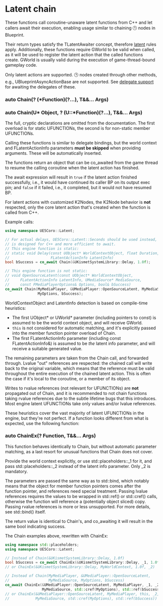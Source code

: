 # Latent chain

These functions call coroutine-unaware latent functions from C++ and let callers
await their execution, enabling usage similar to chaining 🕒 nodes in Blueprint.

Their return types satisfy the TLatentAwaiter concept, therefore
[latent](Latent.md#latent-awaiters) rules apply.
Additionally, these functions require GWorld to be valid when called, as it will
be used to register the latent action that the called functions create.
GWorld is usually valid during the execution of game-thread-bound gameplay code.

Only latent actions are supported.
🕒 nodes created through other methods, e.g., UBlueprintAsyncActionBase are not
supported.
See [delegate support](Implicit.md#delegates) for awaiting the delegates of
these.

### auto Chain(? (*Function)(?...), T&&... Args)
### auto Chain(U* Object, ? (U::*Function)(?...), T&&... Args)

The full, <!--even more--> cryptic declarations are omitted from the
documentation.
The first overload is for static UFUNCTIONs, the second is for non-static member
UFUNCTIONs.

Calling these functions is similar to delegate bindings, but the world context
and FLatentActionInfo parameters **must be skipped** when providing arguments.
These will be automatically inserted.

The functions return an object that can be co_awaited from the game thread to
resume the calling coroutine when the latent action has finished.

The await expression will result in `true` if the latent action finished
successfully, i.e., it would have continued its caller BP on its output exec pin;
and `false` if it failed, i.e., it completed, but it would not have resumed BP.

For latent actions with customized K2Nodes, the K2Node behavior is **not**
respected, only the core latent action that's created when the function is
called from C++.

Example calls:
```cpp
using namespace UE5Coro::Latent;

// For actual delays, UE5Coro::Latent::Seconds should be used instead, which
// is designed for C++ and more efficient to await.
// This engine function is static:
// static void Delay(const UObject* WorldContextObject, float Duration,
//                   FLatentActionInfo LatentInfo)
bool bSuccess = co_await Chain(&UKismetSystemLibrary::Delay, 1.0f);

// This engine function is not static:
// void OpenSourceLatent(const UObject* WorldContextObject,
//     FLatentActionInfo LatentInfo, UMediaSource* MediaSource,
//     const FMediaPlayerOptions& Options, bool& bSuccess)
co_await Chain(MyMediaPlayer, &UMediaPlayer::OpenSourceLatent, MyMediaSource,
               MyOptions, bSuccess);
```

WorldContextObject and LatentInfo detection is based on compile-time heuristics:
* The first UObject\* or UWorld\* parameter (including pointers to const) is
  assumed to be the world context object, and will receive GWorld.
* `this` is not considered for automatic matching, and it's explicitly passed
  into the member function pointer overload of Chain.
* The first FLatentActionInfo parameter (including const FLatentActionInfo&) is
  assumed to be _the_ latent info parameter, and will receive a suitable
  generated value.

The remaining parameters are taken from the Chain call, and forwarded through.
Lvalue "out" references are respected: the chained call will write back to the
original variable, which means that the reference must be valid throughout the
entire execution of the chained latent action.
This is often the case if it's local to the coroutine, or a member of its object.

Writes to rvalue references (not relevant for UFUNCTIONs) are **not** propagated
out of Chain, and it is recommended to not chain functions taking rvalue
references due to the subtle lifetime bugs that this introduces.
Most engine latent UFUNCTIONs take only values and/or lvalue references.

These heuristics cover the vast majority of latent UFUNCTIONs in the engine, but
they're not perfect.
If a function looks different from what is expected, use the following function:

### auto ChainEx(? Function, T&&... Args)

This function behaves identically to Chain, but without automatic parameter
matching, as a last resort for unusual functions that Chain does not cover.

Provide the world context explicitly, or use std::placeholders::_1 for it, and
pass std::placeholders::_2 instead of the latent info parameter.
Only _2 is mandatory.

The parameters are passed the same way as to std::bind, which notably means that
the object for member function pointers comes after the function pointer, and
references need special treatment.
Passing lvalue references requires the values to be wrapped in std::ref() or
std::cref() calls, otherwise the function will reference a (potentially object
sliced) copy.
Passing rvalue references is more or less unsupported.
For more details, see std::bind() itself.

The return value is identical to Chain's, and co_awaiting it will result in the
same bool indicating success.

The Chain examples above, rewritten with ChainEx:
```cpp
using namespace std::placeholders;
using namespace UE5Coro::Latent;

// Instead of Chain(&UKismetSystemLibrary::Delay, 1.0f)
bool bSuccess = co_await ChainEx(&UKismetSystemLibrary::Delay, _1, 1.0f, _2);
// or ChainEx(&UKismetSystemLibrary::Delay, MyWorldContext, 1.0f, _2)

// Instead of Chain(MyMediaPlayer, &UMediaPlayer::OpenSourceLatent,
//                  MyMediaSource, MyOptions, bSuccess)
co_await ChainEx(&UMediaPlayer::OpenSourceLatent, MyMediaPlayer, _1, _2,
                 MyMediaSource, std::cref(MyOptions), std::ref(bSuccess));
// or ChainEx(&UMediaPlayer::OpenSourceLatent, MyMediaPlayer, this, _2,
//            MyMediaSource, std::cref(MyOptions), std::ref(bSuccess))
```
